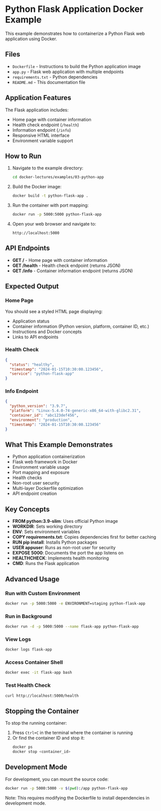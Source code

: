 # Python Flask Application Docker Example

This example demonstrates how to containerize a Python Flask web application using Docker.

## Files

- `Dockerfile` - Instructions to build the Python application image
- `app.py` - Flask web application with multiple endpoints
- `requirements.txt` - Python dependencies
- `README.md` - This documentation file

## Application Features

The Flask application includes:
- Home page with container information
- Health check endpoint (`/health`)
- Information endpoint (`/info`)
- Responsive HTML interface
- Environment variable support

## How to Run

1. Navigate to the example directory:
   ```bash
   cd docker-lectures/examples/03-python-app
   ```

2. Build the Docker image:
   ```bash
   docker build -t python-flask-app .
   ```

3. Run the container with port mapping:
   ```bash
   docker run -p 5000:5000 python-flask-app
   ```

4. Open your web browser and navigate to:
   ```
   http://localhost:5000
   ```

## API Endpoints

- **GET /** - Home page with container information
- **GET /health** - Health check endpoint (returns JSON)
- **GET /info** - Container information endpoint (returns JSON)

## Expected Output

### Home Page
You should see a styled HTML page displaying:
- Application status
- Container information (Python version, platform, container ID, etc.)
- Instructions and Docker concepts
- Links to API endpoints

### Health Check
```json
{
  "status": "healthy",
  "timestamp": "2024-01-15T10:30:00.123456",
  "service": "python-flask-app"
}
```

### Info Endpoint
```json
{
  "python_version": "3.9.7",
  "platform": "Linux-5.4.0-74-generic-x86_64-with-glibc2.31",
  "container_id": "abc123def456",
  "environment": "production",
  "timestamp": "2024-01-15T10:30:00.123456"
}
```

## What This Example Demonstrates

- Python application containerization
- Flask web framework in Docker
- Environment variable usage
- Port mapping and exposure
- Health checks
- Non-root user security
- Multi-layer Dockerfile optimization
- API endpoint creation

## Key Concepts

- **FROM python:3.9-slim**: Uses official Python image
- **WORKDIR**: Sets working directory
- **ENV**: Sets environment variables
- **COPY requirements.txt**: Copies dependencies first for better caching
- **RUN pip install**: Installs Python packages
- **USER appuser**: Runs as non-root user for security
- **EXPOSE 5000**: Documents the port the app listens on
- **HEALTHCHECK**: Implements health monitoring
- **CMD**: Runs the Flask application

## Advanced Usage

### Run with Custom Environment
```bash
docker run -p 5000:5000 -e ENVIRONMENT=staging python-flask-app
```

### Run in Background
```bash
docker run -d -p 5000:5000 --name flask-app python-flask-app
```

### View Logs
```bash
docker logs flask-app
```

### Access Container Shell
```bash
docker exec -it flask-app bash
```

### Test Health Check
```bash
curl http://localhost:5000/health
```

## Stopping the Container

To stop the running container:
1. Press `Ctrl+C` in the terminal where the container is running
2. Or find the container ID and stop it:
   ```bash
   docker ps
   docker stop <container_id>
   ```

## Development Mode

For development, you can mount the source code:
```bash
docker run -p 5000:5000 -v $(pwd):/app python-flask-app
```

Note: This requires modifying the Dockerfile to install dependencies in development mode.

